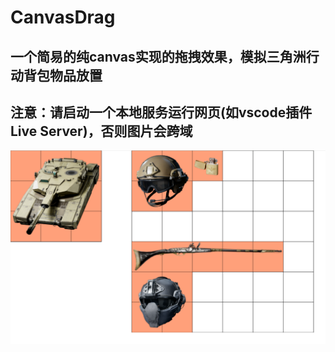 # CanvasDrag

## 一个简易的纯canvas实现的拖拽效果，模拟三角洲行动背包物品放置

## 注意：请启动一个本地服务运行网页(如vscode插件Live Server)，否则图片会跨域

![图片描述](image/example.png)